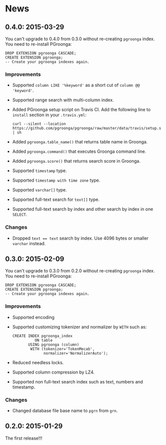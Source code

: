 # News

## 0.4.0: 2015-03-29

You can't upgrade to 0.4.0 from 0.3.0 without re-creating `pgroonga`
index. You need to re-install PGroonga:

    DROP EXTENSION pgroonga CASCADE;
    CREATE EXTENSION pgroonga;
    -- Create your pgroonga indexes again.

### Improvements

  * Supported `column LIKE '%keyword'` as a short cut of `column @@
    'keyword'`.
  * Supported range search with multi-column index.
  * Added PGroonga setup script on Travis CI. Add the following line
    to `install` section in your `.travis.yml`:

        curl --silent --location https://github.com/pgroonga/pgroonga/raw/master/data/travis/setup.sh | sh

  * Added `pgroonga.table_name()` that returns table name in Groonga.
  * Added `pgroonga.command()` that executes Groonga command line.
  * Added `pgroonga.score()` that returns search score in Groonga.
  * Supported `timestamp` type.
  * Supported `timestamp with time zone` type.
  * Supported `varchar[]` type.
  * Supported full-text search for `text[]` type.
  * Supported full-text search by index and other search by index in
    one `SELECT`.

### Changes

  * Dropped `text == text` search by index. Use 4096 bytes or smaller
    `varchar` instead.

## 0.3.0: 2015-02-09

You can't upgrade to 0.3.0 from 0.2.0 without re-creating `pgroonga`
index. You need to re-install PGroonga:

    DROP EXTENSION pgroonga CASCADE;
    CREATE EXTENSION pgroonga;
    -- Create your pgroonga indexes again.

### Improvements

  * Supported encoding
  * Supported customizing tokenizer and normalizer by `WITH` such as:

        CREATE INDEX pgroonga_index
                  ON table
               USING pgroonga (column)
                WITH (tokenizer='TokenMecab',
                      normalizer='NormalizerAuto');

  * Reduced needless locks.
  * Supported column compression by LZ4.
  * Supported non full-text search index such as text, numbers and
    timestamp.

### Changes

  * Changed database file base name to `pgrn` from `grn`.

## 0.2.0: 2015-01-29

The first release!!!
